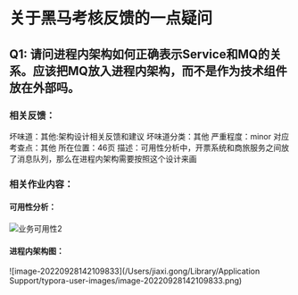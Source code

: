 # 关于黑马考核反馈的一点疑问

## Q1:  请问进程内架构如何正确表示Service和MQ的关系。应该把MQ放入进程内架构，而不是作为技术组件放在外部吗。

### 相关反馈：

坏味道：其他:架构设计相关反馈和建议
坏味道分类：其他
严重程度：minor
对应考查点：其他
所在位置：46页
描述：可用性分析中，开票系统和商旅服务之间放了消息队列，那么在进程内架构需要按照这个设计来画

### 相关作业内容：

#### 可用性分析：

![业务可用性2](/Users/jiaxi.gong/Desktop/黑马/黑马考试/业务可用性2.png)

#### 进程内架构图：

![image-20220928142109833](/Users/jiaxi.gong/Library/Application Support/typora-user-images/image-20220928142109833.png)



